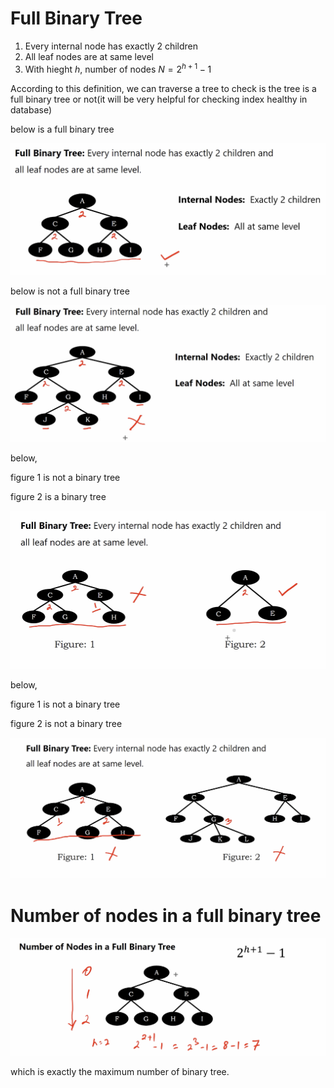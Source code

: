 # Full Binary Tree

1. Every internal node has exactly 2 children
2. All leaf nodes are at same level
3. With hieght $h$, number of nodes $N = 2^{h+1} -1$

According to this definition, we can traverse a tree to check is the tree is a full binary tree or not(it will be very helpful for checking index healthy in database)

below is a full binary tree

<img src='../assets/152_1.png'></img>

below is not a full binary tree

<img src='../assets/152_2.png'></img>

below, 

figure 1 is not a binary tree

figure 2 is  a binary tree

<img src='../assets/152_3.png'></img>

below, 

figure 1 is not a binary tree

figure 2 is not a binary tree

<img src='../assets/152_4.png'></img>

# Number of nodes in a full binary tree

<img src='../assets/152_5.png'></img>

which is exactly the maximum number of binary tree.
